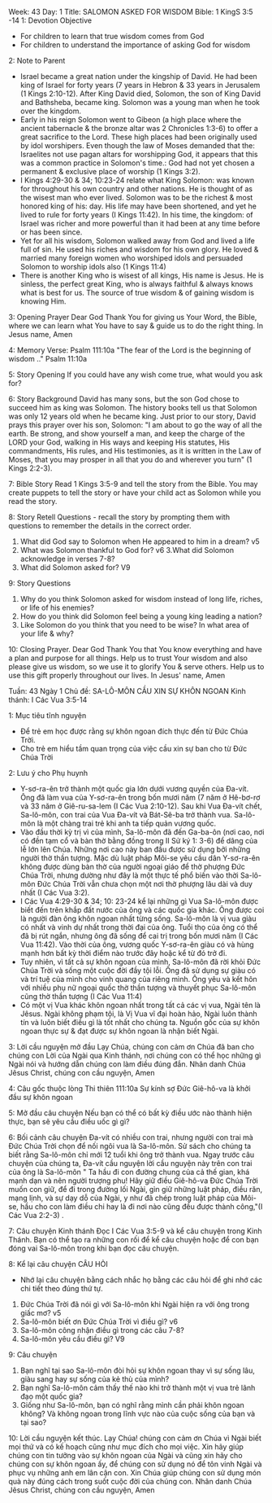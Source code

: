 Week: 43
Day: 1
Title: SALOMON ASKED FOR WISDOM
Bible: 1 KingS 3:5 -14
1: Devotion Objective
- For children to learn that true wisdom comes from God
- For children to understand the importance of asking God for wisdom

2: Note to Parent
- Israel became a great nation under the kingship of David. He had been king of Israel for forty years (7 years in Hebron & 33 years in Jerusalem (1 Kings 2:10-12). After King David died, Solomon, the son of King David and Bathsheba, became king. Solomon was a young man when he took over the kingdom.
- Early in his reign Solomon went to Gibeon (a high place where the ancient tabernacle & the bronze altar was 2 Chronicles 1:3-6) to offer a great sacrifice to the Lord. These high places had been originally used by idol worshipers. Even though the law of Moses demanded that the: Israelites not use pagan altars for worshipping God, it appears that this was a common practice in Solomon's time.: God had not yet chosen a permanent & exclusive place of worship (1 Kings 3:2).
- I Kings 4:29-30 & 34; 10:23-24 relate what King Solomon: was known for throughout his own country and other nations. He is thought of as the wisest man who ever lived. Solomon was to be the richest & most honored king of his: day. His life may have been shortened, and yet he lived to rule for forty years (I Kings 11:42). In his time, the kingdom: of Israel was richer and more powerful than it had been at any time before or has been since.
- Yet for all his wisdom, Solomon walked away from God and lived a life full of sin. He used his riches and wisdom for his own glory. He loved & married many foreign women who worshiped idols and persuaded Solomon to worship idols also (1 Kings 11:4)
- There is another King who is wisest of all kings, His name is Jesus. He is sinless, the perfect great King, who is always faithful & always knows what is best for us. The source of true wisdom & of gaining wisdom is knowing Him.

3: Opening Prayer
 Dear God Thank You for giving us Your Word, the Bible, where we can learn what You have to say & guide us to do the right thing. In Jesus name, Amen

4: Memory Verse:
Psalm 111:10a "The fear of the Lord is the beginning of wisdom .." Psalm 11:10a

5: Story Opening
If you could have any wish come true, what would you ask for?

6: Story Background
David has many sons, but the son God chose to succeed him as king was Solomon. The history books tell us that Solomon was only 12 years old when he became king. Just prior to our story, David prays this prayer over his son, Solomon: "I am about to go the way of all the earth. Be strong, and show yourself a man, and keep the charge of the LORD your God, walking in His ways and keeping His statutes, His commandments, His rules, and His testimonies, as it is written in the Law of Moses, that you may prosper in all that you do and wherever you turn" (1 Kings 2:2-3).

7: Bible Story
Read 1 Kings 3:5-9 and tell the story from the Bible. You may create puppets to tell the story or have your child act as Solomon while you read the story.


8: Story Retell
Questions - recall the story by prompting them with questions to remember the details in the correct order.
1. What did God say to Solomon when He appeared to him in a dream? v5
2. What was Solomon thankful to God for? v6
3.What did Solomon acknowledge in verses 7-8?
4. What did Solomon asked for? V9

9: Story Questions
1. Why do you think Solomon asked for wisdom instead of long life, riches, or life of his enemies?
2. How do you think did Solomon feel being a young king leading a nation?
3. Like Solomon do you think that you need to be wise? In what area of your life & why?

10: Closing Prayer.
Dear God Thank You that You know everything and have a plan and purpose for all things. Help us to trust Your wisdom and also please give us wisdom, so we use it to glorify You & serve others. Help us to use this gift properly throughout our lives. In Jesus' name, Amen


Tuần: 43
Ngày 1
Chủ đề: SA-LÔ-MÔN CẦU XIN SỰ KHÔN NGOAN
Kinh thánh: I Các Vua 3:5-14

1: Mục tiêu tĩnh nguyện
- Để trẻ em học được rằng sự khôn ngoan đích thực đến từ Đức Chúa Trời.
- Cho trẻ em hiểu tầm quan trọng của việc cầu xin sự ban cho từ Đức Chúa Trời

2: Lưu ý cho Phụ huynh
- Y-sơ-ra-ên trở thành một quốc gia lớn dưới vương quyền của Đa-vít. Ông đã làm vua của Y-sơ-ra-ên trong bốn mươi năm (7 năm ở Hê-bơ-rơ và 33 năm ở Giê-ru-sa-lem (I Các Vua 2:10-12). Sau khi Vua Đa-vít chết, Sa-lô-môn, con trai của Vua Đa-vít và Bát-Sê-ba trở thành vua. Sa-lô-môn là một chàng trai trẻ khi anh ta tiếp quản vương quốc.
- Vào đầu thời kỳ trị vì của mình, Sa-lô-môn đã đến Ga-ba-ôn (nơi cao, nơi có đền tạm cổ và bàn thờ bằng đồng trong II Sử ký 1: 3-6) để dâng của lễ lớn lên Chúa. Những nơi cao này ban đầu được sử dụng bởi những người thờ thần tượng. Mặc dù luật pháp Môi-se yêu cầu dân Y-sơ-ra-ên không được dùng bàn thờ của người ngoại giáo để thờ phượng Đức Chúa Trời, nhưng dường như đây là một thực tế phổ biến vào thời Sa-lô-môn Đức Chúa Trời vẫn chưa chọn một nơi thờ phượng lâu dài và duy nhất (I Các Vua 3:2).
- I Các Vua 4:29-30 & 34; 10: 23-24 kể lại những gì Vua Sa-lô-môn được biết đến trên khắp đất nước của ông và các quốc gia khác. Ông được coi là người đàn ông khôn ngoan nhất từng sống. Sa-lô-môn là vị vua giàu có nhất và vinh dự nhất trong thời đại của ông. Tuổi thọ của ông có thể đã bị rút ngắn, nhưng ông đã sống để cai trị trong bốn mươi năm (I Các Vua 11:42). Vào thời của ông, vương quốc Y-sơ-ra-ên giàu có và hùng mạnh hơn bất kỳ thời điểm nào trước đây hoặc kể từ đó trở đi.
- Tuy nhiên, vì tất cả sự khôn ngoan của mình, Sa-lô-môn đã rời khỏi Đức Chúa Trời và sống một cuộc đời đầy tội lỗi. Ông đã sử dụng sự giàu có và trí tuệ của mình cho vinh quang của riêng mình. Ông yêu và kết hôn với nhiều phụ nữ ngoại quốc thờ thần tượng và thuyết phục Sa-lô-môn cũng thờ thần tượng (I Các Vua 11:4)
- Có một vị Vua khác khôn ngoan nhất trong tất cả các vị vua, Ngài tên là Jêsus. Ngài không phạm tội, là Vị Vua vĩ đại hoàn hảo, Ngài luôn thành tín và luôn biết điều gì là tốt nhất cho chúng ta. Nguồn gốc của sự khôn ngoan thực sự & đạt được sự khôn ngoan là nhận biết Ngài.

3: Lời cầu nguyện mở đầu
 Lạy Chúa, chúng con cảm ơn Chúa đã ban cho chúng con Lời của Ngài qua Kinh thánh, nơi chúng con có thể học những gì Ngài nói và hướng dẫn chúng con làm điều đúng đắn. Nhân danh Chúa Jêsus Christ, chúng con cầu nguyện, Amen

4: Câu gốc thuộc lòng
Thi thiên 111:10a
Sự kính sợ Đức Giê-hô-va là khởi đầu sự khôn ngoan


5: Mở đầu câu chuyện
Nếu bạn có thể có bất kỳ điều ước nào thành hiện thực, bạn sẽ yêu cầu điều uốc gì gì?

6: Bối cảnh câu chuyện
Đa-vít có nhiều con trai, nhưng người con trai mà Đức Chúa Trời chọn để nối ngôi vua là Sa-lô-môn. Sử sách cho chúng ta biết rằng Sa-lô-môn chỉ mới 12 tuổi khi ông trở thành vua. Ngay trước câu chuyện của chúng ta, Đa-vít cầu nguyện lời cầu nguyện này trên con trai của ông là Sa-lô-môn " Ta hầu đi con đường chung của cả thế gian, khá mạnh dạn và nên người trượng phu!  Hãy giữ điều Giê-hô-va Đức Chúa Trời muốn con giữ, để đi trong đường lối Ngài, gìn giữ những luật pháp, điều răn, mạng lịnh, và sự dạy dỗ của Ngài, y như đã chép trong luật pháp của Môi-se, hầu cho con làm điều chi hay là đi nơi nào cũng đều được thành công,"(I Các Vua 2:2-3) .

7: Câu chuyện Kinh thánh
Đọc I Các Vua 3:5-9 và kể câu chuyện trong Kinh Thánh. Bạn có thể tạo ra những con rối để kể câu chuyện hoặc để con bạn đóng vai Sa-lô-môn trong khi bạn đọc câu chuyện.


8: Kể lại câu chuyện
CÂU HỎI
- Nhớ lại câu chuyện bằng cách nhắc họ bằng các câu hỏi để ghi nhớ các chi tiết theo đúng thứ tự.
1. Đức Chúa Trời đã nói gì với Sa-lô-môn khi Ngài hiện ra với ông trong giấc mơ? v5
2. Sa-lô-môn biết ơn Đức Chúa Trời vì điều gì? v6
3. Sa-lô-môn công nhận điều gì trong các câu 7-8?
4. Sa-lô-môn yêu cầu điều gì? V9

9: Câu chuyện
1. Bạn nghĩ tại sao Sa-lô-môn đòi hỏi sự khôn ngoan thay vì sự sống lâu, giàu sang hay sự sống của kẻ thù của mình?
2. Bạn nghĩ Sa-lô-môn cảm thấy thế nào khi trở thành một vị vua trẻ lãnh đạo một quốc gia?
3. Giống như Sa-lô-môn, bạn có nghĩ rằng mình cần phải khôn ngoan không? Và không ngoan trong lĩnh vực nào của cuộc sống của bạn và tại sao?

10: Lời cầu nguyện kết thúc.
Lạy Chúa! chúng con cảm ơn Chúa vì Ngài biết mọi thứ và có kế hoạch cũng như mục đích cho mọi việc. Xin hãy giúp chúng con tin tưởng vào sự khôn ngoan của Ngài và cũng xin hãy cho chúng con sự khôn ngoan ấy, để chúng con sử dụng nó để tôn vinh Ngài và phục vụ những anh em lân cận con. Xin Chúa giúp chúng con sử dụng món quà này đúng cách trong suốt cuộc đời của chúng con. Nhân danh Chúa Jêsus Christ, chúng con cầu nguyện, Amen
